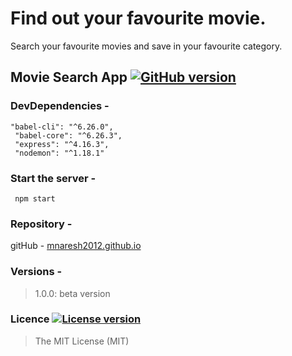 # Find out your favourite movie.
Search your favourite movies and save in your favourite category.

## Movie Search App  [![GitHub version](http://img.shields.io/badge/version-1.0.0-brightgreen.svg)]()

### DevDependencies - 
```
"babel-cli": "^6.26.0",
 "babel-core": "^6.26.3",
 "express": "^4.16.3",
 "nodemon": "^1.18.1"
```
### Start the server -
```
 npm start
```

### Repository -
gitHub -  [mnaresh2012.github.io](http://mnaresh2012.github.io/index.html)

### Versions -
> 1.0.0: beta version

### Licence [![License version](http://img.shields.io/badge/License-MIT-red.svg)]()
> The MIT License (MIT)

